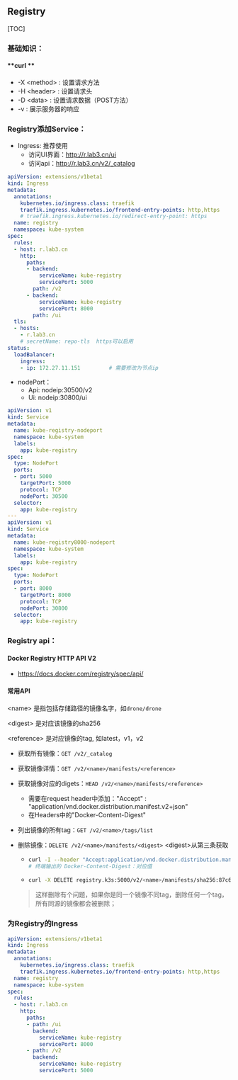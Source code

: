 

## Registry

[TOC]



### 基础知识：

#### **curl **

- -X \<method> : 设置请求方法
- -H \<header> :  设置请求头
- -D \<data> : 设置请求数据（POST方法）
- -v : 展示服务器的响应

### Registry添加Service：

- Ingress: 推荐使用
  - 访问UI界面：http://r.lab3.cn/ui
  - 访问api：http://r.lab3.cn/v2/_catalog

```yaml
apiVersion: extensions/v1beta1
kind: Ingress
metadata:
  annotations:
    kubernetes.io/ingress.class: traefik
    traefik.ingress.kubernetes.io/frontend-entry-points: http,https
    # traefik.ingress.kubernetes.io/redirect-entry-point: https				强制https
  name: registry
  namespace: kube-system
spec:
  rules:
  - host: r.lab3.cn
    http:
      paths:
      - backend:
          serviceName: kube-registry
          servicePort: 5000
        path: /v2
      - backend:
          serviceName: kube-registry
          servicePort: 8000
        path: /ui
  tls:
  - hosts:
    - r.lab3.cn
    # secretName: repo-tls	https可以启用
status:
  loadBalancer:
    ingress:
    - ip: 172.27.11.151			# 需要修改为节点ip
```

- nodePort：
  - Api: nodeip:30500/v2
  - Ui: nodeip:30800/ui

```yaml
apiVersion: v1
kind: Service
metadata:
  name: kube-registry-nodeport
  namespace: kube-system
  labels:
    app: kube-registry
spec:
  type: NodePort     
  ports:
  - port: 5000          
    targetPort: 5000
    protocol: TCP
    nodePort: 30500
  selector:
    app: kube-registry
---
apiVersion: v1
kind: Service
metadata:
  name: kube-registry8000-nodeport
  namespace: kube-system
  labels:
    app: kube-registry
spec:
  type: NodePort      
  ports:
  - port: 8000          
    targetPort: 8000
    protocol: TCP
    nodePort: 30800
  selector:
    app: kube-registry
```

### Registry api：

#### Docker Registry HTTP API V2

- https://docs.docker.com/registry/spec/api/

#### 常用API

\<name> 是指包括存储路径的镜像名字，如`drone/drone`

\<digest> 是对应该镜像的sha256

\<reference> 是对应镜像的tag,  如latest，v1，v2

- 获取所有镜像：`GET /v2/_catalog`

- 获取镜像详情：`GET /v2/<name>/manifests/<reference>`

- 获取镜像对应的digets：`HEAD /v2/<name>/manifests/<reference>` 
  - 需要在request header中添加："Accept" : "application/vnd.docker.distribution.manifest.v2+json"
  - 在Headers中的"Docker-Content-Digest"
  
- 列出镜像的所有tag：`GET /v2/<name>/tags/list`

- 删除镜像：`DELETE /v2/<name>/manifests/<digest>` \<digest>从第三条获取

  - ```bash
    curl -I --header "Accept:application/vnd.docker.distribution.manifest.v2+json" registry.k3s:5000/v2/<name>/manifests/<tag>
    # 终端输出的 Docker-Content-Digest：对应值
    ```

  - ```bash
    curl -X DELETE registry.k3s:5000/v2/<name>/manifests/sha256:87c6c69372dc8d2bf545b5c119e4b6988d601f0a8e3b6260cac243ed8f63ea91
    ```

  
  > 这样删除有个问题，如果你是同一个镜像不同tag，删除任何一个tag，所有同源的镜像都会被删除；

### 为Registry的Ingress

```yaml
apiVersion: extensions/v1beta1
kind: Ingress
metadata:
  annotations:
    kubernetes.io/ingress.class: traefik
    traefik.ingress.kubernetes.io/frontend-entry-points: http,https
  name: registry
  namespace: kube-system
spec:
  rules:
  - host: r.lab3.cn
    http:
      paths:
      - path: /ui
        backend:
          serviceName: kube-registry
          servicePort: 8000
      - path: /v2
        backend:
          serviceName: kube-registry
          servicePort: 5000
```

